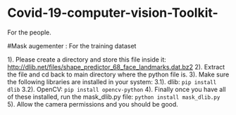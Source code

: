 # Covid-19-computer-vision-Toolkit-
For the people.


#Mask augementer : For the training dataset

1). Please create a directory and store this file inside it: http://dlib.net/files/shape_predictor_68_face_landmarks.dat.bz2
2). Extract the file and cd back to main directory where the python file is.
3). Make sure the following libraries are installed in your system:
3.1). dlib: `pip install dlib`
3.2). OpenCV: `pip install opencv-python`
4). Finally once you have all of these installed, run the mask_dlib.py file: `python install mask_dlib.py`
5). Allow the camera permissions and you should be good.
